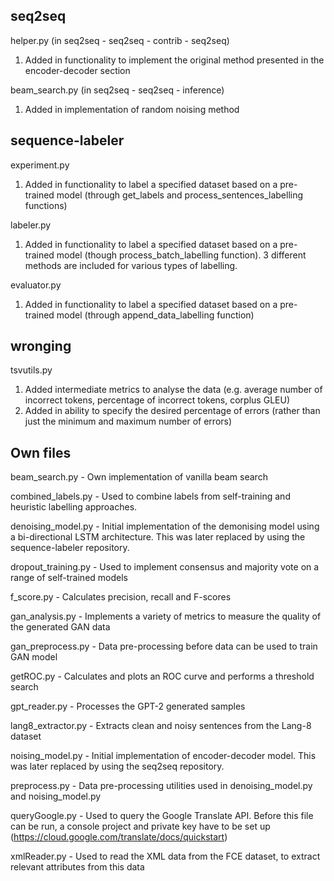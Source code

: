 ## seq2seq ##

helper.py (in seq2seq - seq2seq - contrib - seq2seq) 
1.	Added in functionality to implement the original method presented in the encoder-decoder section 

beam_search.py (in seq2seq - seq2seq - inference)
1.	Added in implementation of random noising method 

## sequence-labeler ##

experiment.py 
1. 	Added in functionality to label a specified dataset based on a pre-trained model (through get_labels and process_sentences_labelling functions)

labeler.py
1. 	Added in functionality to label a specified dataset based on a pre-trained model (though process_batch_labelling function). 3 different methods are included for various types of labelling.

evaluator.py
1.	Added in functionality to label a specified dataset based on a pre-trained model (through append_data_labelling function) 

## wronging ## 

tsvutils.py
1.	Added intermediate metrics to analyse the data (e.g. average number of incorrect tokens, percentage of incorrect tokens, corplus GLEU)
2.	Added in ability to specify the desired percentage of errors (rather than just the minimum and maximum number of errors) 

## Own files ## 

beam_search.py - Own implementation of vanilla beam search 

combined_labels.py - Used to combine labels from self-training and heuristic labelling approaches. 

denoising_model.py - Initial implementation of the demonising model using a bi-directional LSTM architecture. This was later replaced by using the sequence-labeler repository. 

dropout_training.py - Used to implement consensus and majority vote on a range of self-trained models 

f_score.py - Calculates precision, recall and F-scores

gan_analysis.py - Implements a variety of metrics to measure the quality of the generated GAN data

gan_preprocess.py - Data pre-processing before data can be used to train GAN model

getROC.py - Calculates and plots an ROC curve and performs a threshold search 

gpt_reader.py - Processes the GPT-2 generated samples

lang8_extractor.py - Extracts clean and noisy sentences from the Lang-8 dataset

noising_model.py - Initial implementation of encoder-decoder model. This was later replaced by using the seq2seq repository.

preprocess.py - Data pre-processing utilities used in denoising_model.py and noising_model.py 

queryGoogle.py - Used to query the Google Translate API. Before this file can be run, a console project and private key have to be set up (https://cloud.google.com/translate/docs/quickstart) 

xmlReader.py - Used to read the XML data from the FCE dataset, to extract relevant attributes from this data 







